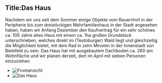 Title:Das Haus
----
Nachdem wir uns seit dem Sommer einige Objekte vom Bauernhof in der Peripherie bis zum dreistöckigen Mehrfamilienhaus in der Stadt angesehen haben, haben wir Anfang Dezember den Kaufvertrag für ein sehr schönes ca. 100 Jahre altes Haus mit einem ca. 1ha großen Grundstück unterschrieben, welches direkt im (Teutoburger) Wald liegt und gleichzeitig die Möglichkeit bietet, mit dem Rad in zehn Minuten in der Innenstadt von Bielefeld zu sein. 
Das Haus hat mit ausgebautem Dachboden ca. 260 qm Wohnfläche und wir planen derzeit, dort im April mit sieben Personen einzuziehen. 

* ![Frontansicht](../home/Frontansicht.png)
* ![Das Haus](../home/Frontansicht.png)

